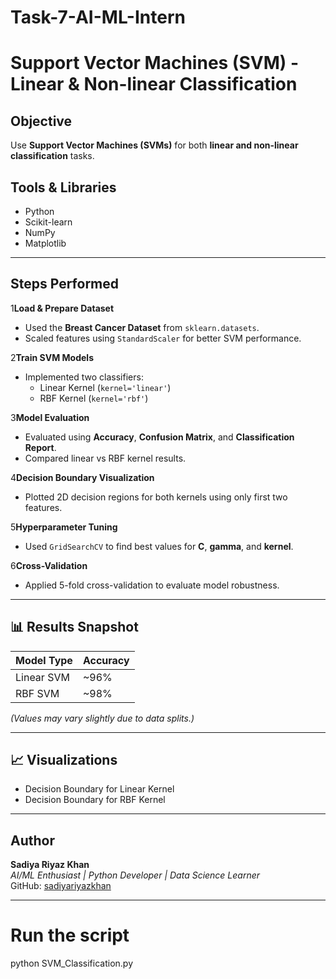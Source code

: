 # Task-7-AI-ML-Intern
# Support Vector Machines (SVM) - Linear & Non-linear Classification

## Objective
Use **Support Vector Machines (SVMs)** for both **linear and non-linear classification** tasks.

## Tools & Libraries
- Python
- Scikit-learn  
- NumPy  
- Matplotlib  

---

## Steps Performed

1**Load & Prepare Dataset**  
- Used the **Breast Cancer Dataset** from `sklearn.datasets`.  
- Scaled features using `StandardScaler` for better SVM performance.  

2**Train SVM Models**  
- Implemented two classifiers:
  - Linear Kernel (`kernel='linear'`)
  - RBF Kernel (`kernel='rbf'`)

3**Model Evaluation**  
- Evaluated using **Accuracy**, **Confusion Matrix**, and **Classification Report**.  
- Compared linear vs RBF kernel results.  

4**Decision Boundary Visualization**  
- Plotted 2D decision regions for both kernels using only first two features.  

5**Hyperparameter Tuning**  
- Used `GridSearchCV` to find best values for **C**, **gamma**, and **kernel**.  

6**Cross-Validation**  
- Applied 5-fold cross-validation to evaluate model robustness.  

---

## 📊 Results Snapshot
| Model Type | Accuracy |
|-------------|-----------|
| Linear SVM  | ~96% |
| RBF SVM     | ~98% |

*(Values may vary slightly due to data splits.)*

---

## 📈 Visualizations
- Decision Boundary for Linear Kernel  
- Decision Boundary for RBF Kernel  
---
##  Author
**Sadiya Riyaz Khan**  
*AI/ML Enthusiast | Python Developer | Data Science Learner*  
GitHub: [sadiyariyazkhan](https://github.com/sadiyariyazkhan)

---
# Run the script
python SVM_Classification.py
